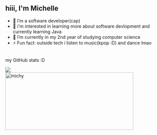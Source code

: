 ## hiii, I'm Michelle


- 🔭 I’m a software developer(cap)
- 🌱 i'm interested in learning more about software devlopment and currently learning Java
- 👯 I’m currently in my 2nd year of studying computer science
- ⚡ Fun fact: outside tech i listen to music(kpop :D) and dance lmao
<br>
my GitHub stats :D
<br><be>

![](https://github-readme-stats.vercel.app/api?username=michy0902&show_icons=true&theme=merko)
<br>
<a href="https://www.github.com/michy0902">
<img align="center" src="https://github-readme-streak-stats.herokuapp.com/?user=michy0902&stroke=ffffff&background=1d2a3a&ring=5BCDEC&fire=5BCDEC&currStreakNum=ffffff&currStreakLabel=5BCDEC&sideNums=ffffff&sideLabels=ffffff&dates=ffffff&hide_border=true" alt="michy" height="180" width="400"/>
</a>
